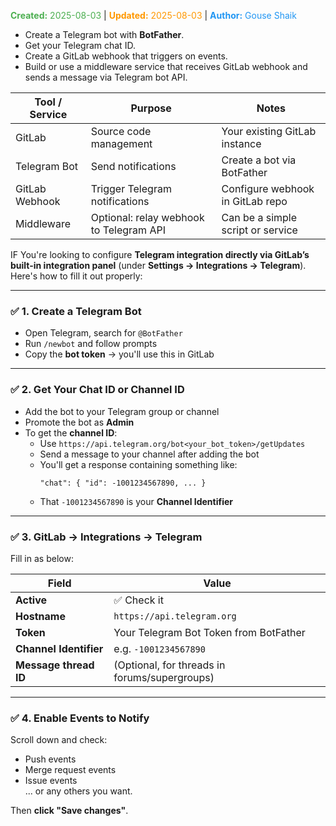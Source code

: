 <span style="color:#4caf50;"><b>Created:</b> 2025-08-03</span> | <span style="color:#ff9800;"><b>Updated:</b> 2025-08-03</span> | <span style="color:#2196f3;"><b>Author:</b> Gouse Shaik</span>

- Create a Telegram bot with **BotFather**.
- Get your Telegram chat ID.
- Create a GitLab webhook that triggers on events.
- Build or use a middleware service that receives GitLab webhook and sends a message via Telegram bot API.

| Tool / Service | Purpose                                 | Notes                             |
| -------------- | --------------------------------------- | --------------------------------- |
| GitLab         | Source code management                  | Your existing GitLab instance     |
| Telegram Bot   | Send notifications                      | Create a bot via BotFather        |
| GitLab Webhook | Trigger Telegram notifications          | Configure webhook in GitLab repo  |
| Middleware     | Optional: relay webhook to Telegram API | Can be a simple script or service |
IF You're looking to configure **Telegram integration directly via GitLab’s built-in integration panel** (under **Settings → Integrations → Telegram**). 
Here's how to fill it out properly:

---
### ✅ 1. **Create a Telegram Bot**

- Open Telegram, search for `@BotFather`
- Run `/newbot` and follow prompts
- Copy the **bot token** → you'll use this in GitLab
---
### ✅ 2. **Get Your Chat ID or Channel ID**

- Add the bot to your Telegram group or channel
- Promote the bot as **Admin**
- To get the **channel ID**:
    - Use `https://api.telegram.org/bot<your_bot_token>/getUpdates`
    - Send a message to your channel after adding the bot
    - You'll get a response containing something like:
        ```
        "chat": { "id": -1001234567890, ... }
        ```
    - That `-1001234567890` is your **Channel Identifier**
---
### ✅ 3. **GitLab → Integrations → Telegram**

Fill in as below:

|Field|Value|
|---|---|
|**Active**|✅ Check it|
|**Hostname**|`https://api.telegram.org`|
|**Token**|Your Telegram Bot Token from BotFather|
|**Channel Identifier**|e.g. `-1001234567890`|
|**Message thread ID**|(Optional, for threads in forums/supergroups)|

---
### ✅ 4. Enable Events to Notify

Scroll down and check:
- Push events
- Merge request events
- Issue events  
    ... or any others you want.

Then **click "Save changes"**.
